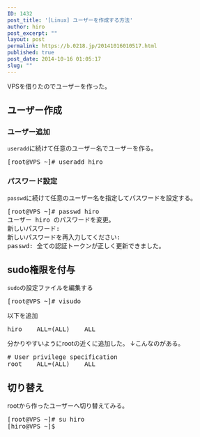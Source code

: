 ```yaml
---
ID: 1432
post_title: '[Linux] ユーザーを作成する方法'
author: hiro
post_excerpt: ""
layout: post
permalink: https://b.0218.jp/20141016010517.html
published: true
post_date: 2014-10-16 01:05:17
slug: ""
---
```

VPSを借りたのでユーザーを作った。
<!--more-->
<h2>ユーザー作成</h2>
<h3>ユーザー追加</h3>
<code>useradd</code>に続けて任意のユーザー名でユーザーを作る。
<pre class="cmd">[root@VPS ~]# useradd hiro</pre>

<h3>パスワード設定</h3>
<code>passwd</code>に続けて任意のユーザー名を指定してパスワードを設定する。
<pre class="cmd">[root@VPS ~]# passwd hiro
ユーザー hiro のパスワードを変更。
新しいパスワード:
新しいパスワードを再入力してください:
passwd: 全ての認証トークンが正しく更新できました。
</pre>

<h2>sudo権限を付与</h2>
<code>sudo</code>の設定ファイルを編集する
<pre class="cmd">[root@VPS ~]# visudo</pre>

以下を追加
<pre>hiro    ALL=(ALL)    ALL</pre>

分かりやすいようにrootの近くに追加した。
<span class="text-muted">↓こんなのがある。</span>
<pre>
# User privilege specification
root    ALL=(ALL)    ALL
</pre>

<h2>切り替え</h2>
rootから作ったユーザーへ切り替えてみる。
<pre class="cmd">[root@VPS ~]# su hiro
[hiro@VPS ~]$</pre>